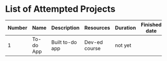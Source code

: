 # List of Attempted Projects

| Number | Name      | Description     | Resources     | Duration | Finished date |
| ------ | --------- | --------------- | ------------- | -------- | ------------- |
| 1      | To-do App | Built to-do app | Dev-ed course | not yet  |               |
